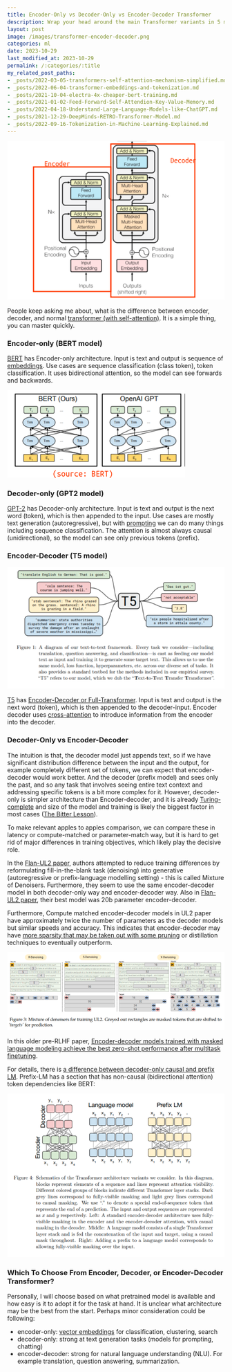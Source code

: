 ```yaml
---
title: Encoder-Only vs Decoder-Only vs Encoder-Decoder Transformer
description: Wrap your head around the main Transformer variants in 5 minutes.
layout: post
image: /images/transformer-encoder-decoder.png
categories: ml
date: 2023-10-29
last_modified_at: 2023-10-29
permalink: /:categories/:title
my_related_post_paths:
- _posts/2022-03-05-transformers-self-attention-mechanism-simplified.md
- _posts/2022-06-04-transformer-embeddings-and-tokenization.md
- _posts/2021-10-04-electra-4x-cheaper-bert-training.md
- _posts/2021-01-02-Feed-Forward-Self-Attendion-Key-Value-Memory.md
- _posts/2022-04-18-Understand-Large-Language-Models-like-ChatGPT.md
- _posts/2021-12-29-DeepMinds-RETRO-Transformer-Model.md
- _posts/2022-09-16-Tokenization-in-Machine-Learning-Explained.md
---
```


![Transformer encoder-decoder model diagram (Attention is all you need)](/images/transformer-encoder-decoder.png)


People keep asking me about, what is the difference between encoder, decoder, and normal [transformer (with self-attention)](/ml/transformers-self-attention-mechanism-simplified).
It is a simple thing, you can master quickly.

### Encoder-only (BERT model)
[BERT](https://aclanthology.org/N19-1423/) has Encoder-only architecture.
Input is text and output is sequence of [embeddings](/ml/Embeddings-in-Machine-Learning-Explained).
Use cases are sequence classification (class token), token classification.
It uses bidirectional attention, so the model can see forwards and backwards.

![bidirectional attention in BERT vs unidirectional (causal) attention in GPT](/images/bert-vs-GPT.png)


### Decoder-only (GPT2 model)
[GPT-2](https://cdn.openai.com/better-language-models/language_models_are_unsupervised_multitask_learners.pdf) has Decoder-only architecture.
Input is text and output is the next word (token), which is then appended to the input.
Use cases are mostly text generation (autoregressive), but with [prompting](/ml/Prompting-Techniques-That-Sqeeze-The-Best-Out-of-Your-LLM) we can do many things including sequence classification.
The attention is almost always causal (unidirectional), so the model can see only previous tokens (prefix). 



### Encoder-Decoder (T5 model)
![T5 encoder-decoder multi-task visualization](/images/t5-text-to-text.png)

[T5](https://arxiv.org/abs/1910.10683) has [Encoder-Decoder or Full-Transformer](https://arxiv.org/abs/1706.03762).
Input is text and output is the next word (token), which is then appended to the decoder-input.
Encoder decoder uses [cross-attention](/ml/cross-attention-in-transformer-architecture) to introduce information from the encoder into the decoder.


### Decoder-Only vs Encoder-Decoder
The intuition is that, the decoder model just appends text, so if we have significant distribution difference between the input and the output, for example completely different set of tokens, we can expect that encoder-decoder would work better. And the decoder (prefix model) and sees only the past, and so any task that involves seeing entire text context and addressing specific tokens is a bit more complex for it. However, decoder-only is simpler architecture than Encoder-decoder, and it is already [Turing-complete](https://arxiv.org/pdf/2305.17026.pdf) and size of the model and training is likely the biggest factor in most cases ([The Bitter Lesson](http://www.incompleteideas.net/IncIdeas/BitterLesson.html)). 

To make relevant apples to apples comparison, we can compare these in latency or compute-matched or parameter-match way, but it is hard to get rid of major differences in training objectives, which likely play the decisive role.

In the [Flan-UL2 paper](https://arxiv.org/abs/2205.05131), authors attempted to reduce training differences by reformulating fill-in-the-blank task (denoising) into generative (autoregressive or prefix-language modelling setting) - this is called Mixture of Denoisers. Furthermore, they seem to use the same encoder-decoder model in both decoder-only way and encoder-decoder way. Also in [Flan-UL2 paper](https://arxiv.org/abs/2205.05131), their best model was 20b parameter encoder-decoder.

Furthermore, Compute matched encoder-decoder models in UL2 paper have approximately twice the number of parameters as the decoder models but similar speeds and accuracy. This indicates that encoder-decoder may have [more sparsity that may be taken out with some pruning](/ml/Neural-Network-Pruning-Explained) or distillation techniques to eventually outperform.


![UL2 formulation of masking tasks in a autoregressive way](/images/mixture-of-denoisers-for-UL2-formulated-auto-regressively.png)


In this older pre-RLHF paper, [Encoder-decoder models trained with masked language modeling achieve the best zero-shot performance after multitask finetuning](https://arxiv.org/pdf/2204.05832.pdf).


For details, there is [a difference between decoder-only causal and prefix LM](https://arxiv.org/pdf/1910.10683.pdf). Prefix-LM has a section that has non-causal (bidirectional attention) token dependencies like BERT:

![encoder-decoder-language-model-prefix-lm.png](/images/encoder-decoder-language-model-prefix-lm.png)


### Which To Choose From Encoder, Decoder, or Encoder-Decoder Transformer?
Personally, I will choose based on what pretrained model is available and how easy is it to adopt it for the task at hand.
It is unclear what architecture may be the best from the start. Perhaps minor consideration could be following:

- encoder-only: [vector embeddings](/ml/Embeddings-in-Machine-Learning-Explained) for classification, clustering, search
- decoder-only: strong at text generation tasks (models for prompting, chatting)
- encoder-decoder: strong for natural language understanding (NLU). For example translation, question answering, summarization.

